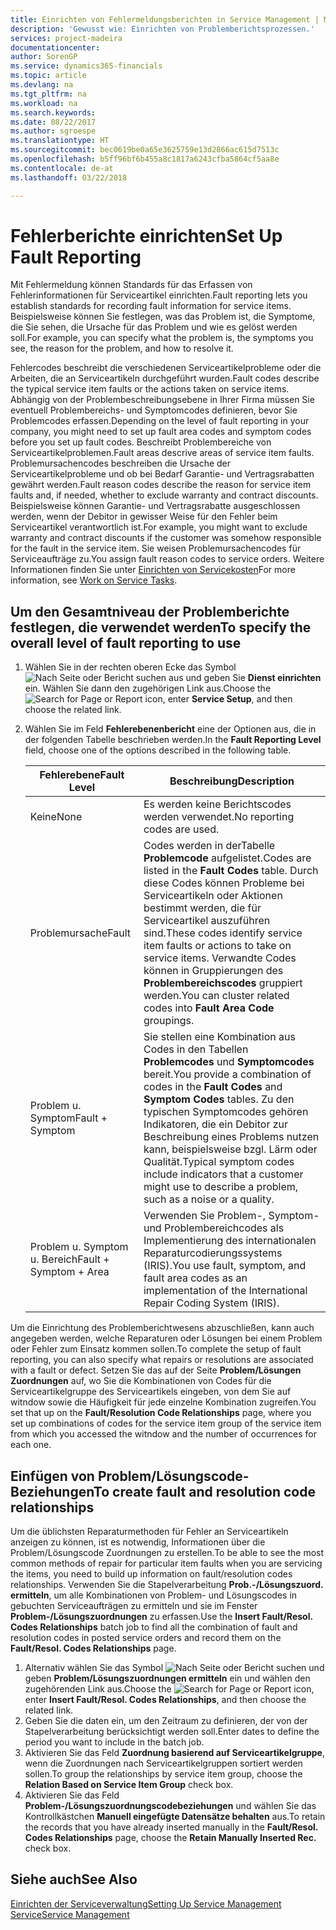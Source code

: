 ```yaml
---
title: Einrichten von Fehlermeldungsberichten in Service Management | Microsoft Docs
description: 'Gewusst wie: Einrichten von Problemberichtsprozessen.'
services: project-madeira
documentationcenter: 
author: SorenGP
ms.service: dynamics365-financials
ms.topic: article
ms.devlang: na
ms.tgt_pltfrm: na
ms.workload: na
ms.search.keywords: 
ms.date: 08/22/2017
ms.author: sgroespe
ms.translationtype: HT
ms.sourcegitcommit: bec0619be0a65e3625759e13d2866ac615d7513c
ms.openlocfilehash: b5ff96bf6b455a8c1817a6243cfba5864cf5aa8e
ms.contentlocale: de-at
ms.lasthandoff: 03/22/2018

---
```


# <a name="set-up-fault-reporting"></a><span data-ttu-id="50ec8-103">Fehlerberichte einrichten</span><span class="sxs-lookup"><span data-stu-id="50ec8-103">Set Up Fault Reporting</span></span>
<span data-ttu-id="50ec8-104">Mit Fehlermeldung können Standards für das Erfassen von Fehlerinformationen für Serviceartikel einrichten.</span><span class="sxs-lookup"><span data-stu-id="50ec8-104">Fault reporting lets you establish standards for recording fault information for service items.</span></span> <span data-ttu-id="50ec8-105">Beispielsweise können Sie festlegen, was das Problem ist, die Symptome, die Sie sehen, die Ursache für das Problem und wie es gelöst werden soll.</span><span class="sxs-lookup"><span data-stu-id="50ec8-105">For example, you can specify what the problem is, the symptoms you see, the reason for the problem, and how to resolve it.</span></span>  

<span data-ttu-id="50ec8-106">Fehlercodes beschreibt die verschiedenen Serviceartikelprobleme oder die Arbeiten, die an Serviceartikeln durchgeführt wurden.</span><span class="sxs-lookup"><span data-stu-id="50ec8-106">Fault codes describe the typical service item faults or the actions taken on service items.</span></span> <span data-ttu-id="50ec8-107">Abhängig von der Problembeschreibungsebene in Ihrer Firma müssen Sie eventuell Problembereichs- und Symptomcodes definieren, bevor Sie Problemcodes erfassen.</span><span class="sxs-lookup"><span data-stu-id="50ec8-107">Depending on the level of fault reporting in your company, you might need to set up fault area codes and symptom codes before you set up fault codes.</span></span> <span data-ttu-id="50ec8-108">Beschreibt Problembereiche von Serviceartikelproblemen.</span><span class="sxs-lookup"><span data-stu-id="50ec8-108">Fault areas descrive areas of service item faults.</span></span> <span data-ttu-id="50ec8-109">Problemursachencodes beschreiben die Ursache der Serviceartikelprobleme und ob bei Bedarf Garantie- und Vertragsrabatten gewährt werden.</span><span class="sxs-lookup"><span data-stu-id="50ec8-109">Fault reason codes describe the reason for service item faults and, if needed, whether to exclude warranty and contract discounts.</span></span> <span data-ttu-id="50ec8-110">Beispielsweise können Garantie- und Vertragsrabatte ausgeschlossen werden, wenn der Debitor in gewisser Weise für den Fehler beim Serviceartikel verantwortlich ist.</span><span class="sxs-lookup"><span data-stu-id="50ec8-110">For example, you might want to exclude warranty and contract discounts if the customer was somehow responsible for the fault in the service item.</span></span> <span data-ttu-id="50ec8-111">Sie weisen Problemursachencodes für Serviceaufträge zu.</span><span class="sxs-lookup"><span data-stu-id="50ec8-111">You assign fault reason codes to service orders.</span></span> <span data-ttu-id="50ec8-112">Weitere Informationen finden Sie unter [Einrichten von Servicekosten](service-how-to-work-on-service-tasks.md)</span><span class="sxs-lookup"><span data-stu-id="50ec8-112">For more information, see [Work on Service Tasks](service-how-to-work-on-service-tasks.md).</span></span>  

## <a name="to-specify-the-overall-level-of-fault-reporting-to-use"></a><span data-ttu-id="50ec8-113">Um den Gesamtniveau der Problemberichte festlegen, die verwendet werden</span><span class="sxs-lookup"><span data-stu-id="50ec8-113">To specify the overall level of fault reporting to use</span></span>
1. <span data-ttu-id="50ec8-114">Wählen Sie in der rechten oberen Ecke das Symbol ![Nach Seite oder Bericht suchen](media/ui-search/search_small.png "Nach Seite oder Bericht suchen") aus und geben Sie **Dienst einrichten** ein. Wählen Sie dann den zugehörigen Link aus.</span><span class="sxs-lookup"><span data-stu-id="50ec8-114">Choose the ![Search for Page or Report](media/ui-search/search_small.png "Search for Page or Report icon") icon, enter **Service Setup**, and then choose the related link.</span></span> 
2. <span data-ttu-id="50ec8-115">Wählen Sie im Feld **Fehlerebenenbericht** eine der Optionen aus, die in der folgenden Tabelle beschrieben werden.</span><span class="sxs-lookup"><span data-stu-id="50ec8-115">In the **Fault Reporting Level** field, choose one of the options described in the following table.</span></span>  
  
    |<span data-ttu-id="50ec8-116">**Fehlerebene**</span><span class="sxs-lookup"><span data-stu-id="50ec8-116">**Fault Level**</span></span>|<span data-ttu-id="50ec8-117">**Beschreibung**</span><span class="sxs-lookup"><span data-stu-id="50ec8-117">**Description**</span></span>|  
    |------------|-------------|  
    |<span data-ttu-id="50ec8-118">Keine</span><span class="sxs-lookup"><span data-stu-id="50ec8-118">None</span></span> | <span data-ttu-id="50ec8-119">Es werden keine Berichtscodes werden verwendet.</span><span class="sxs-lookup"><span data-stu-id="50ec8-119">No reporting codes are used.</span></span>|  
    |<span data-ttu-id="50ec8-120">Problemursache</span><span class="sxs-lookup"><span data-stu-id="50ec8-120">Fault</span></span> | <span data-ttu-id="50ec8-121">Codes werden in derTabelle **Problemcode** aufgelistet.</span><span class="sxs-lookup"><span data-stu-id="50ec8-121">Codes are listed in the **Fault Codes** table.</span></span> <span data-ttu-id="50ec8-122">Durch diese Codes können Probleme bei Serviceartikeln oder Aktionen bestimmt werden, die für Serviceartikel auszuführen sind.</span><span class="sxs-lookup"><span data-stu-id="50ec8-122">These codes identify service item faults or actions to take on service items.</span></span> <span data-ttu-id="50ec8-123">Verwandte Codes können in Gruppierungen des **Problembereichscodes** gruppiert werden.</span><span class="sxs-lookup"><span data-stu-id="50ec8-123">You can cluster related codes into **Fault Area Code** groupings.</span></span>|  
    |<span data-ttu-id="50ec8-124">Problem u. Symptom</span><span class="sxs-lookup"><span data-stu-id="50ec8-124">Fault + Symptom</span></span> | <span data-ttu-id="50ec8-125">Sie stellen eine Kombination aus Codes in den Tabellen **Problemcodes** und **Symptomcodes** bereit.</span><span class="sxs-lookup"><span data-stu-id="50ec8-125">You provide a combination of codes in the **Fault Codes** and **Symptom Codes** tables.</span></span> <span data-ttu-id="50ec8-126">Zu den typischen Symptomcodes gehören Indikatoren, die ein Debitor zur Beschreibung eines Problems nutzen kann, beispielsweise bzgl. Lärm oder Qualität.</span><span class="sxs-lookup"><span data-stu-id="50ec8-126">Typical symptom codes include indicators that a customer might use to describe a problem, such as a noise or a quality.</span></span>|  
    |<span data-ttu-id="50ec8-127">Problem u. Symptom u. Bereich</span><span class="sxs-lookup"><span data-stu-id="50ec8-127">Fault + Symptom + Area</span></span> | <span data-ttu-id="50ec8-128">Verwenden Sie Problem-, Symptom- und Problembereichcodes als Implementierung des internationalen Reparaturcodierungssystems (IRIS).</span><span class="sxs-lookup"><span data-stu-id="50ec8-128">You use fault, symptom, and fault area codes as an implementation of the International Repair Coding System (IRIS).</span></span>|  
  
<span data-ttu-id="50ec8-129">Um die Einrichtung des Problemberichtwesens abzuschließen, kann auch angegeben werden, welche Reparaturen oder Lösungen bei einem Problem oder Fehler zum Einsatz kommen sollen.</span><span class="sxs-lookup"><span data-stu-id="50ec8-129">To complete the setup of fault reporting, you can also specify what repairs or resolutions are associated with a fault or defect.</span></span> <span data-ttu-id="50ec8-130">Setzen Sie das auf der Seite **Problem/Lösungen Zuordnungen** auf, wo Sie die Kombinationen von Codes für die Serviceartikelgruppe des Serviceartikels eingeben, von dem Sie auf witndow sowie die Häufigkeit für jede einzelne Kombination zugreifen.</span><span class="sxs-lookup"><span data-stu-id="50ec8-130">You set that up on the **Fault/Resolution Code Relationships** page, where you set up combinations of codes for the service item group of the service item from which you accessed the witndow and the number of occurrences for each one.</span></span>

## <a name="to-create-fault-and-resolution-code-relationships"></a><span data-ttu-id="50ec8-131">Einfügen von Problem/Lösungscode-Beziehungen</span><span class="sxs-lookup"><span data-stu-id="50ec8-131">To create fault and resolution code relationships</span></span>
<!--this needs to go in a working with topic-->
<span data-ttu-id="50ec8-132">Um die üblichsten Reparaturmethoden für Fehler an Serviceartikeln anzeigen zu können, ist es notwendig, Informationen über die Problem/Lösungscode Zuordnungen zu erstellen.</span><span class="sxs-lookup"><span data-stu-id="50ec8-132">To be able to see the most common methods of repair for particular item faults when you are servicing the items, you need to build up information on fault/resolution codes relationships.</span></span> <span data-ttu-id="50ec8-133">Verwenden Sie die Stapelverarbeitung **Prob.-/Lösungszuord. ermitteln**, um alle Kombinationen von Problem- und Lösungscodes in gebuchten Serviceaufträgen zu ermitteln und sie im Fenster **Problem-/Lösungszuordnungen** zu erfassen.</span><span class="sxs-lookup"><span data-stu-id="50ec8-133">Use the **Insert Fault/Resol. Codes Relationships** batch job to find all the combination of fault and resolution codes in posted service orders and record them on the **Fault/Resol. Codes Relationships** page.</span></span> 
  
1. <span data-ttu-id="50ec8-134">Alternativ wählen Sie das Symbol ![Nach Seite oder Bericht suchen](media/ui-search/search_small.png "Nach Seite oder Bericht suchen") und geben **Problem/Lösungszuordnungen ermitteln** ein und wählen den zugehörenden Link aus.</span><span class="sxs-lookup"><span data-stu-id="50ec8-134">Choose the ![Search for Page or Report](media/ui-search/search_small.png "Search for Page or Report icon") icon, enter **Insert Fault/Resol. Codes Relationships**, and then choose the related link.</span></span>  
2. <span data-ttu-id="50ec8-135">Geben Sie die daten ein, um den Zeitraum zu definieren, der von der Stapelverarbeitung berücksichtigt werden soll.</span><span class="sxs-lookup"><span data-stu-id="50ec8-135">Enter dates to define the period you want to include in the batch job.</span></span>  
3. <span data-ttu-id="50ec8-136">Aktivieren Sie das Feld **Zuordnung basierend auf Serviceartikelgruppe**, wenn die Zuordnungen nach Serviceartikelgruppen sortiert werden sollen.</span><span class="sxs-lookup"><span data-stu-id="50ec8-136">To group the relationships by service item group, choose the **Relation Based on Service Item Group** check box.</span></span>  
4. <span data-ttu-id="50ec8-137">Aktivieren Sie das Feld **Problem-/Lösungszuordnungscodebeziehungen** und wählen Sie das Kontrollkästchen **Manuell eingefügte Datensätze behalten** aus.</span><span class="sxs-lookup"><span data-stu-id="50ec8-137">To retain the records that you have already inserted manually in the **Fault/Resol. Codes Relationships** page, choose the **Retain Manually Inserted Rec.** check box.</span></span>  

## <a name="see-also"></a><span data-ttu-id="50ec8-138">Siehe auch</span><span class="sxs-lookup"><span data-stu-id="50ec8-138">See Also</span></span>
[<span data-ttu-id="50ec8-139">Einrichten der Serviceverwaltung</span><span class="sxs-lookup"><span data-stu-id="50ec8-139">Setting Up Service Management</span></span>](service-setup-service.md)  
[<span data-ttu-id="50ec8-140">Service</span><span class="sxs-lookup"><span data-stu-id="50ec8-140">Service Management</span></span>](service-service.md)  

